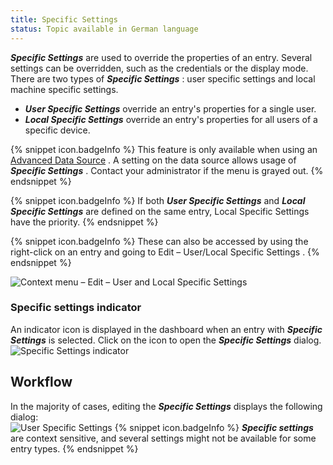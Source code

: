 ```yaml
---
title: Specific Settings
status: Topic available in German language
---
```

***Specific Settings*** are used to override the properties of an entry. Several settings can be overridden, such as the credentials or the display mode. There are two types of ***Specific Settings*** : user specific settings and local machine specific settings.  

* ***User Specific Settings*** override an entry's properties for a single user. 
* ***Local Specific Settings*** override an entry's properties for all users of a specific device. 

{% snippet icon.badgeInfo %} 
This feature is only available when using an [Advanced Data Source](/rdm/windows/data-sources/data-sources-types/advanced-data-sources/) . A setting on the data source allows usage of ***Specific Settings*** . Contact your administrator if the menu is grayed out. 
{% endsnippet %}
 
{% snippet icon.badgeInfo %} 
If both ***User Specific Settings*** and ***Local Specific Settings*** are defined on the same entry, Local Specific Settings have the priority. 
{% endsnippet %}
 
{% snippet icon.badgeInfo %} 
These can also be accessed by using the right-click on an entry and going to Edit – User/Local Specific Settings . 
{% endsnippet %}
 
![Context menu – Edit – User and Local Specific Settings](https://webdevolutions.azureedge.net/docs/en/rdm/windows/clip10214.png) 

### Specific settings indicator 

An indicator icon is displayed in the dashboard when an entry with ***Specific Settings*** is selected. Click on the icon to open the ***Specific Settings*** dialog.  
![Specific Settings indicator](https://webdevolutions.azureedge.net/docs/en/rdm/windows/clip10215.png) 

## Workflow 

In the majority of cases, editing the ***Specific Settings*** displays the following dialog:  
![User Specific Settings](https://webdevolutions.azureedge.net/docs/en/rdm/windows/clip10216.png) 
{% snippet icon.badgeInfo %} 
***Specific settings*** are context sensitive, and several settings might not be available for some entry types. 
{% endsnippet %}
 

